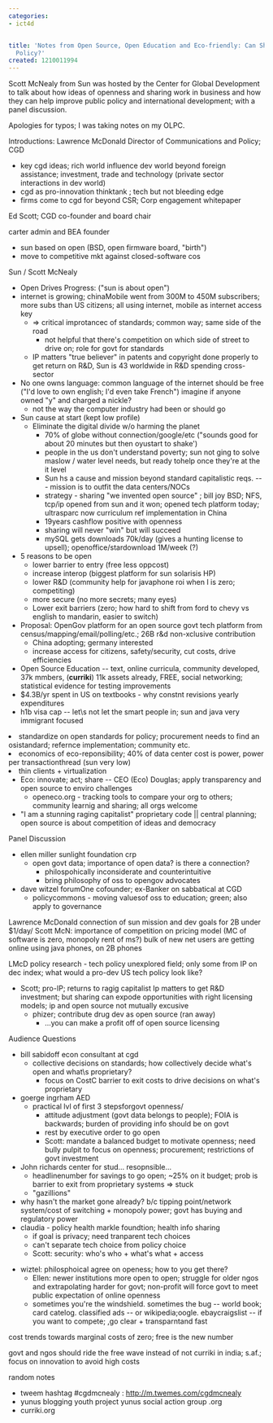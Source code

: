 ```yaml
---
categories:
- ict4d


title: 'Notes from Open Source, Open Education and Eco-friendly: Can Sharing Improve
  Policy?'
created: 1210011994
---
```

Scott McNealy from Sun was hosted by the Center for Global Development to talk about how ideas of openness and sharing work in business and how they can help improve public policy and international development; with a panel discussion.

Apologies for typos; I was taking notes on my OLPC.

Introductions: Lawrence McDonald Director of Communications and Policy; CGD
<ul><li>key cgd ideas; rich world influence dev world beyond foreign assistance; investment, trade and technology (private sector interactions in dev world)
</li><li>cgd as pro-innovation thinktank ; tech but not bleeding edge
</li><li>firms come to cgd for beyond CSR; Corp engagement whitepaper
</li></ul>
Ed Scott; CGD co-founder and board chair
<p>carter admin and BEA founder
</p>
<ul><li>sun based on open (BSD, open firmware board, "birth")
</li><li>move to competitive mkt against closed-software cos
</li></ul>
Sun / Scott McNealy

<ul><li>Open Drives Progress: ("sun is about open") 
</li><li>internet is growing; chinaMobile went from 300M to 450M subscribers; more subs than US citizens; all using internet, mobile as internet access key
<ul><li>=> critical improtancec of standards; common way; same side of the road
<ul><li>not helpful that there's competition on which side of street to drive on; role for govt for standards
</li></ul>
</li><li>IP matters "true believer" in patents and copyright done properly to get return on R&D, Sun is 43 worldwide in  R&D spending cross-sector
</li></ul>
</li><li>No one owns language: common language of the internet should be free ("I'd love to own english; I'd even take French") imagine if anyone owned "y" and charged a nickle?
<ul><li>not the way the computer industry had been or should go
</li></ul>
</li><li>Sun cause at start (kept low profile)
<ul><li>Eliminate the digital divide w/o harming the planet 
<ul><li>70% of globe without connection/google/etc ("sounds good for about 20 minutes but then oyustart to shake')
</li><li>people in the us don't understand poverty; sun not ging to solve maslow / water level needs, but ready tohelp once they're at the it level
</li><li>Sun hs a cause and mission beyond standard capitalistic reqs. --- mission is to outfit the data centers/NOCs

</li><li>strategy - sharing "we invented open source" ; bill joy BSD; NFS, tcp/ip opened from sun and it won; opened tech platform today; ultrasparc now curriculum ref implementation in China
</li><li>19years cashflow positive with openness
</li><li>sharing will never "win" but will succeed
</li><li>mySQL gets downloads 70k/day (gives a hunting license to upsell); openoffice/stardownload 1M/week (?)
</li></ul>
</li></ul>
</li><li>5 reasons to be open
<ul><li>lower barrier to entry (free less oppcost)
</li><li>increase interop (biggest platform for sun solarisis HP)
</li><li>lower R&D (community help for javaphone roi when I is zero; competiting)
</li><li>more secure (no more secrets; many eyes)
</li><li>Lower exit barriers (zero; how hard to shift from ford to chevy vs english to mandarin, easier to switch)
</li></ul>
</li><li>Proposal: OpenGov platform for an open source govt tech platform from census/mapping/email/polling/etc.; 26B r&d non-xclusive contribution

<ul><li>China adopting; germany interested
</li><li>increase access for citizens, safety/security, cut costs, drive efficiencies
</li></ul>
</li><li>Open Source Education -- text, online curricula, community developed, 37k mmbers, (<b>curriki</b>) 11k assets already, FREE, social networking; statistical evidence for testing improvements</li>
<li>$4.3B/yr spent in US on textbooks - why constnt revisions yearly expenditures
</li><li>h1b visa cap -- let\s not let the smart people in; sun and java very immigrant focused
</li></ul>
</li><li>standardize on open standards for policy; procurement needs to find an osistandard; refernce implementation; community etc.
</li><li>economics of eco-reponsibility; 40% of data center cost is power, power per transactionthread (sun very low)
</li><li>thin clients + virtualization
<ul><li>Eco: innovate; act; share -- CEO (Eco) Douglas; apply transparency and open source to enviro challenges
<ul><li>openeco.org - tracking tools to compare your org to others; community learnig and sharing; all orgs welcome</li></ul>
</li><li>"I am a stunning raging capitalist" proprietary code || central planning; open source is about competition of ideas and democracy
</li></ul>
</li></ul>

Panel Discussion
<ul><li>ellen miller sunlight foundation crp
<ul><li>open govt data; importance of open data? is there a connection?
<ul><li>philospohically inconsiderate and counterintuitive
</li><li>bring philosophy of oss to opengov advocates
</li></ul>
</li></ul>
</li><li>dave witzel forumOne cofounder; ex-Banker on sabbatical at CGD
<ul><li>policycommons - moving valuesof oss to education; green; also apply to governance

</li></ul>
</li></ul>
<p>Lawrence McDonald  connection of sun mission and dev goals for 2B under $1/day/
Scott McN: importance of competition on pricing model (MC of software is zero, monopoly rent of ms?)
bulk of new net users are getting online using java phones, on 2B phones
</p><p>LMcD policy research - tech policy unexplored field; only some from IP on dec index; what would a pro-dev US tech policy look like?
</p>
<ul><li>Scott; pro-IP; returns to ragig capitalist Ip matters to get R&D investment; but sharing can expode opportunities with right licensing models; ip and open source not mutually excusive
<ul><li>phizer; contribute drug dev as open source (ran away)
<ul><li>...you can make a profit off of open source licensing
</li></ul>
</li></ul>
</li></ul>
Audience Questions

<ul><li>bill sabidoff econ consultant at cgd
<ul><li>collective decisions on standards; how collectively decide what's open and what\s proprietary?
<ul><li>focus on CostC barrier to exit costs to drive decisions on what's proprietary
</li></ul>
</li></ul>
</li><li>goerge ingrham AED
<ul><li>practical lvl of first 3 stepsforgovt openness/
<ul><li>attitude adjustment (govt data belongs to people); FOIA is backwards; burden of providing info should be on govt
</li><li>rest by executive order to go open
</li><li>Scott: mandate a balanced budget to motivate openness; need bully pulpit to focus on openness; procurement; restrictions of govt investment
</li></ul>
</li></ul>
</li><li>John richards center for stud... resopnsible... 
<ul><li>headlinenumber for savings to go open; ~25% on it budget; prob is barrier to exit from proprietary systems => stuck
</li><li>"gazillions"
</li></ul>
</li><li>why hasn't the market gone already?  b/c tipping point/network system/cost of switching + monopoly power; govt has buying and regulatory power

</li><li>claudia - policy health markle foundtion; health info sharing
<ul><li>if goal is privacy; need tranparent tech choices
</li><li>can't separate tech choice from policy choice
</li><li>Scott:  security: who's who + what's what + access 
</li></ul>
</li></ul>
<ul><li>wiztel: philosphoical agree on openess; how to you get there?
<ul><li>Ellen: newer institutions more open to open; struggle for older ngos and extrapolating harder for govt; non-profit will force govt to meet public expectation of online openness
</li><li>sometimes you're the windshield. sometimes the bug -- world book; card catelog. classified ads -- or wikipedia;oogle. ebaycraigslist -- if you want to compete; ,go clear + transparntand fast
</li></ul>
</li></ul>
<p>cost trends towards marginal costs  of zero; free is the new number
</p><p>govt and ngos should ride the free wave instead of not
curriki in india; s.af.; focus on innovation to avoid high costs
</p>
random notes

<ul><li>tweem hashtag #cgdmcnealy : <a href="http://m.twemes.com/cgdmcnealy" class="external free" title="http://m.twemes.com/cgdmcnealy" rel="nofollow">http://m.twemes.com/cgdmcnealy</a>
</li><li>yunus blogging youth project yunus social action group .org 
</li><li>curriki.org
</li></ul>
